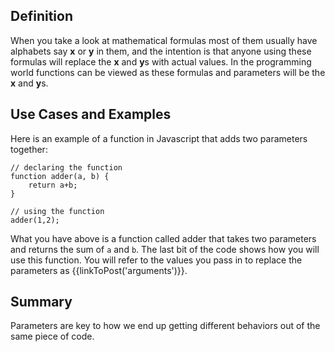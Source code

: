 ## Definition

When you take a look at mathematical formulas most of them usually have alphabets say **x** or **y** in them, and the intention is that anyone using these formulas will replace the **x** and **y**s with actual values. In the programming world functions can be viewed as these formulas and parameters will be the **x** and **y**s.


## Use Cases and Examples

Here is an example of a function in Javascript that adds two parameters together:

```
// declaring the function
function adder(a, b) {
    return a+b;
}

// using the function
adder(1,2);
```

What you have above is a function called adder that takes two parameters and returns the sum of `a` and `b`. The last bit of the code shows how you will use this function. 
You will refer to the values you pass in to replace the parameters as {{linkToPost('arguments')}}.

## Summary

Parameters are key to how we end up getting different behaviors out of the same piece of code.
